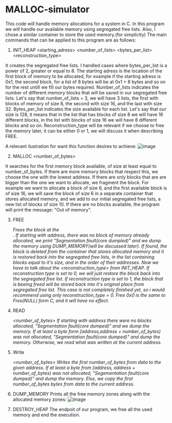 # MALLOC-simulator

  This code will handle memory allocations for a system in C.
In this program we will handle our available memory using segregated free lists.
Also, I chose a similar container to store the used memory.(for simplicity)
  The main commands that can be applied to this program
are as follows:
1) INIT_HEAP <starting_adress> <number_of_lists> <bytes_per_list> <reconstruction_type>

 It creates the segregated free lists. I handled cases where bytes_per_list is a power of 2,
greater or equal to 8. The starting adress is the location of the first block of memory to be
allocated, for example if the starting adress is 0x1, the second block, for a list of 8 bytes
will be at 0x1 + 8 bytes and so on for the rest untill we fill our bytes required.
  Number_of_lists indicates the number of different memory blocks that will be saved in our segregated free lists.
Let's say that number_of_lists = 3, we will have 3 lists, the first with blocks of memory of size 8, the second
with size 16, and the last with size 32.
  Bytes_per_list indicates the size available for each list. Let's say that our size is 128, it means that in the
list that has blocks of size 8 we will have 16 different blocks, in the list with blocks of size 16 we will have 8
different blocks and so on.
  Reconstruction_type will be relevant if we choose to free the memory later, it can be either 0 or 1, we will discuss
it when describing FREE.

 A relevant ilustration for want this function desires to achieve:
![image](https://github.com/user-attachments/assets/fd1df3a2-9605-4a4f-a78b-ded24565baa6)


2) MALLOC <number_of_bytes>

  It searches for the first memory block available, of size at least equal to number_of_bytes.
If there are more memory blocks that respect this, we choose the one with the lowest address.
If there are only blocks that are are bigger than the one we want to allocate, we fragment the block.
For example we want to allocate a block of size 6, and the first available block is of size 16, we will
save the block of size 6 in a separate container that stores allocated memory, and we add to our initial
segregated free lists, a new list of blocks of size 10.
  If there are no blocks available, the program will print the message: "Out of memory".

3) FREE <address>
  Frees the block at the <address>. If starting with address, there was no block of memory already
allocated, we print "Segmentation fault(core dumpled)" and we dump the memory using DUMP_MEMORY(will be discussed later).
If found, the block is deleted from the container that stores allocated memory and it is restored back into the segregated
free lists, in the list containing blocks equal to it's size, and in the order of their addresses.
  Now we have to talk about the <reconstruction_type> from INIT_HEAP. If reconstruction type is set to 0,
we will just restore the block back into the segregated free list. If reconstruction type is set to 1, the block that is beeing
freed will be stored back into it's original place from segregated free list. This case is not completely finished yet, so i would
recommend using only reconstruction_type = 0.
  Free 0x0 is the same to Free(NULL) form C, and it will have no effect.

4) READ <address> <number_of_bytes>
  If starting with address there were no blocks allocated, "Segmentation fault(core dumped)" and we dump the memory. If at least a byte form [address,address + number_of_bytes)
was not allocated, "Segmentation fault(core dumped)" and dump the memory. Otherwise, we read what was written at the current address.

5) Write <address> <data> <number_of_bytes>
  Writes the first number_of_bytes from data to the given address. If at least a byte from [address, address + number_of_bytes) was not allocated,
"Segementation fault(core dumped)" and dump the memory. Else, we copy the first number_of_bytes bytes from data to the current address.

6) DUMP_MEMORY
   Prints all the free memory zones along with the allocated memory zones:
   ![image](https://github.com/user-attachments/assets/5ce8bcda-1c9c-411e-a4bb-edd948424d9e)

7) DESTROY_HEAP
   The endpoit of our program, we free all the used memory and end the execution.


